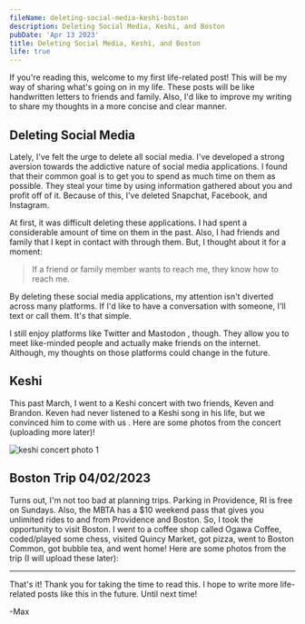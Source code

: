 ```yaml
---
fileName: deleting-social-media-keshi-boston
description: Deleting Social Media, Keshi, and Boston
pubDate: 'Apr 13 2023'
title: Deleting Social Media, Keshi, and Boston
life: true
---
```


If you're reading this, welcome to my first life-related post! This will be my way of sharing what's going on in my life. These posts will be like handwritten letters to friends and family. Also, I'd like to improve my writing to share my thoughts in a more concise and clear manner.

## Deleting Social Media

Lately, I've felt the urge to delete all social media. I've developed a strong aversion towards the addictive nature of social media applications. I found that their common goal is to get you to spend as much time on them as possible. They steal your time by using information gathered about you and profit off of it. Because of this, I've deleted Snapchat, Facebook, and Instagram.

At first, it was difficult deleting these applications. I had spent a considerable amount of time on them in the past. Also, I had friends and family that I kept in contact with through them. But, I thought about it for a moment:

> If a friend or family member wants to reach me, they know how to reach me.

By deleting these social media applications, my attention isn't diverted across many platforms. If I'd like to have a conversation with someone, I'll text or call them. It's that simple.

I still enjoy platforms like Twitter <span class="i-tabler-brand-twitter"></span> and Mastodon <span class="i-tabler-brand-mastodon"></span>, though. They allow you to meet like-minded people and actually make friends on the internet. Although, my thoughts on those platforms could change in the future.

## Keshi

This past March, I went to a Keshi concert with two friends, Keven and Brandon. Keven had never listened to a Keshi song in his life, but we convinced him to come with us <span class="i-twemoji-face-with-tears-of-joy"></span>. Here are some photos from the concert (uploading more later)!

![keshi concert photo 1](/deleting-social-media-keshi-boston/keshi-photo1.jpeg)

## Boston Trip 04/02/2023

Turns out, I'm not too bad at planning trips. Parking in Providence, RI is free on Sundays. Also, the MBTA has a $10 weekend pass that gives you unlimited rides to and from Providence and Boston. So, I took the opportunity to visit Boston. I went to a coffee shop called Ogawa Coffee, coded/played some chess, visited Quincy Market, got pizza, went to Boston Common, got bubble tea, and went home! Here are some photos from the trip (I will upload these later):

---

That's it! Thank you for taking the time to read this. I hope to write more life-related posts like this in the future. Until next time!

-Max

